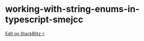 # working-with-string-enums-in-typescript-smejcc

[Edit on StackBlitz ⚡️](https://stackblitz.com/edit/working-with-string-enums-in-typescript-smejcc)